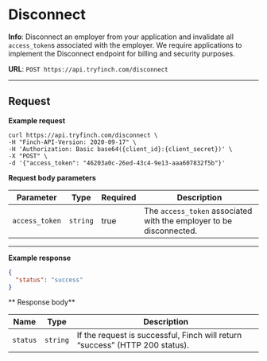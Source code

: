 # Disconnect


**Info**: Disconnect an employer from your application and invalidate all `access_token`s associated with the employer. We require applications to implement the Disconnect endpoint for billing and security purposes.

**URL**: `POST https://api.tryfinch.com/disconnect`

***

## Request

**Example request**

```shell
curl https://api.tryfinch.com/disconnect \
-H "Finch-API-Version: 2020-09-17" \
-H 'Authorization: Basic base64({client_id}:{client_secret})' \
-X "POST" \
-d '{"access_token": "46203a0c-26ed-43c4-9e13-aaa607832f5b"}'
```

**Request body parameters**

Parameter | Type | Required | Description
----------|------|----------|-------------
`access_token` | `string` | true | The `access_token` associated with the employer to be disconnected.

***

**Example response**

```json
{
  "status": "success"
}
```

** Response body**


Name | Type | Description
-----|------|-------------
`status` | `string` | If the request is successful, Finch will return “success” (HTTP 200 status).